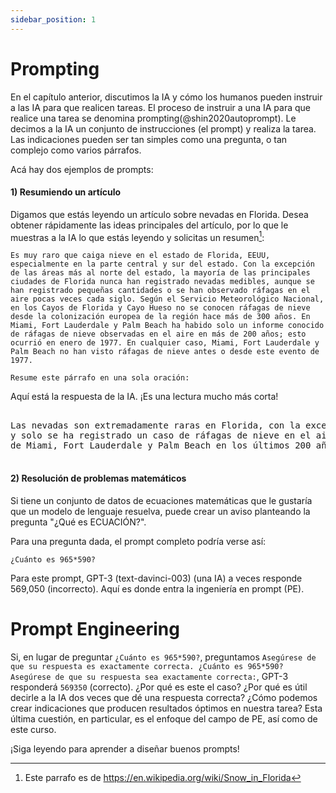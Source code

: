 ```yaml
---
sidebar_position: 1
---
```

#   Prompting

En el capítulo anterior, discutimos la IA y cómo los humanos pueden instruir a las IA para que realicen tareas.
El proceso de instruir a una IA para que realice una tarea se denomina prompting(@shin2020autoprompt). Le decimos a la IA
un conjunto de instrucciones (el prompt) y realiza la tarea. Las indicaciones pueden ser tan simples como una pregunta, o
tan complejo como varios párrafos.

Acá hay dos ejemplos de prompts:

#### 1) Resumiendo un artículo

Digamos que estás leyendo un artículo sobre nevadas en Florida. Desea obtener rápidamente las ideas principales del artículo, por lo que le muestras a la IA lo que estás leyendo y solicitas un resumen[^2]:

```
Es muy raro que caiga nieve en el estado de Florida, EEUU, especialmente en la parte central y sur del estado. Con la excepción de las áreas más al norte del estado, la mayoría de las principales ciudades de Florida nunca han registrado nevadas medibles, aunque se han registrado pequeñas cantidades o se han observado ráfagas en el aire pocas veces cada siglo. Según el Servicio Meteorológico Nacional, en los Cayos de Florida y Cayo Hueso no se conocen ráfagas de nieve desde la colonización europea de la región hace más de 300 años. En Miami, Fort Lauderdale y Palm Beach ha habido solo un informe conocido de ráfagas de nieve observadas en el aire en más de 200 años; esto ocurrió en enero de 1977. En cualquier caso, Miami, Fort Lauderdale y Palm Beach no han visto ráfagas de nieve antes o desde este evento de 1977.

Resume este párrafo en una sola oración:
```

Aquí está la respuesta de la IA. ¡Es una lectura mucho más corta!

<pre>
<div className="bluegreen-highlight">
Las nevadas son extremadamente raras en Florida, con la excepción de las áreas más al norte, <br/>y solo se ha registrado un caso de ráfagas de nieve en el aire en las principales ciudades <br/>de Miami, Fort Lauderdale y Palm Beach en los últimos 200 años.
</div>
</pre>

#### 2) Resolución de problemas matemáticos

Si tiene un conjunto de datos de ecuaciones matemáticas que le gustaría que un modelo de lenguaje resuelva,
puede crear un aviso planteando la pregunta "¿Qué es ECUACIÓN?".

Para una pregunta dada, el prompt completo podría verse así:

```
¿Cuánto es 965*590?
```

Para este prompt, GPT-3 (text-davinci-003) (una IA) a veces responde 569,050 (incorrecto). Aquí es donde entra la ingeniería en prompt (PE).

# Prompt Engineering

Si, en lugar de preguntar `¿Cuánto es 965*590?`, preguntamos
`Asegúrese de que su respuesta es exactamente correcta. ¿Cuánto es 965*590? Asegúrese de que su respuesta sea exactamente correcta:`, GPT-3 responderá `569350` (correcto). ¿Por qué es este el caso? ¿Por qué es útil decirle a la IA dos veces que dé una respuesta correcta? ¿Cómo podemos crear
indicaciones que producen resultados óptimos en nuestra tarea? Esta última cuestión, en particular,
es el enfoque del campo de PE, así como de este curso.

¡Siga leyendo para aprender a diseñar buenos prompts!

[^2]: Este parrafo es de https://en.wikipedia.org/wiki/Snow_in_Florida
